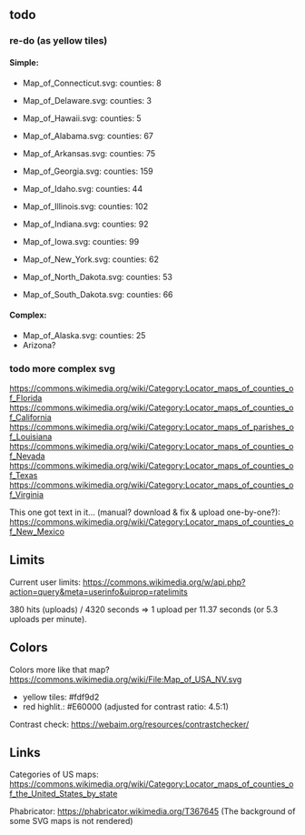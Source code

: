 ## todo

### re-do (as yellow tiles)
#### Simple:
  - Map_of_Connecticut.svg: counties: 8
  - Map_of_Delaware.svg: counties: 3
  - Map_of_Hawaii.svg: counties: 5
  
  - Map_of_Alabama.svg: counties: 67
  - Map_of_Arkansas.svg: counties: 75
  - Map_of_Georgia.svg: counties: 159
  - Map_of_Idaho.svg: counties: 44
  - Map_of_Illinois.svg: counties: 102
  - Map_of_Indiana.svg: counties: 92
  - Map_of_Iowa.svg: counties: 99
  - Map_of_New_York.svg: counties: 62
  - Map_of_North_Dakota.svg: counties: 53
  - Map_of_South_Dakota.svg: counties: 66

#### Complex:
  - Map_of_Alaska.svg: counties: 25
  - Arizona?

### todo more complex svg

https://commons.wikimedia.org/wiki/Category:Locator_maps_of_counties_of_Florida
https://commons.wikimedia.org/wiki/Category:Locator_maps_of_counties_of_California
https://commons.wikimedia.org/wiki/Category:Locator_maps_of_parishes_of_Louisiana
https://commons.wikimedia.org/wiki/Category:Locator_maps_of_counties_of_Nevada
https://commons.wikimedia.org/wiki/Category:Locator_maps_of_counties_of_Texas
https://commons.wikimedia.org/wiki/Category:Locator_maps_of_counties_of_Virginia

This one got text in it... (manual? download & fix & upload one-by-one?):
https://commons.wikimedia.org/wiki/Category:Locator_maps_of_counties_of_New_Mexico

## Limits

Current user limits:
https://commons.wikimedia.org/w/api.php?action=query&meta=userinfo&uiprop=ratelimits

380 hits (uploads) / 4320 seconds => 1 upload per 11.37 seconds (or 5.3 uploads per minute).

## Colors

Colors more like that map?
https://commons.wikimedia.org/wiki/File:Map_of_USA_NV.svg

  - yellow tiles: #fdf9d2
  - red highlit.: #E60000 (adjusted for contrast ratio: 4.5:1)

Contrast check:
https://webaim.org/resources/contrastchecker/

## Links

Categories of US maps:
https://commons.wikimedia.org/wiki/Category:Locator_maps_of_counties_of_the_United_States_by_state

Phabricator:
https://phabricator.wikimedia.org/T367645 (The background of some SVG maps is not rendered)
